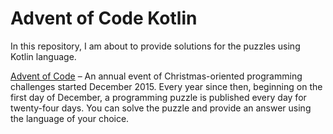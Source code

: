 # Advent of Code Kotlin

In this repository, I am about to provide solutions for the puzzles using Kotlin language.

[Advent of Code][aoc] – An annual event of Christmas-oriented programming challenges started December 2015.
Every year since then, beginning on the first day of December, a programming puzzle is published every day for twenty-four days.
You can solve the puzzle and provide an answer using the language of your choice.

[aoc]: https://adventofcode.com
